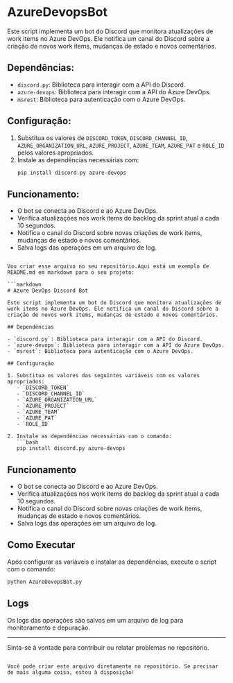 # AzureDevopsBot

Este script implementa um bot do Discord que monitora atualizações de work items no Azure DevOps. Ele notifica um canal do Discord sobre a criação de novos work items, mudanças de estado e novos comentários.

## Dependências:

- `discord.py`: Biblioteca para interagir com a API do Discord.
- `azure-devops`: Biblioteca para interagir com a API do Azure DevOps.
- `msrest`: Biblioteca para autenticação com o Azure DevOps.

## Configuração:

1. Substitua os valores de `DISCORD_TOKEN`, `DISCORD_CHANNEL_ID`, `AZURE_ORGANIZATION_URL`, `AZURE_PROJECT`, `AZURE_TEAM`, `AZURE_PAT` e `ROLE_ID` pelos valores apropriados.
2. Instale as dependências necessárias com:
   ```sh
   pip install discord.py azure-devops
   ```

## Funcionamento:

- O bot se conecta ao Discord e ao Azure DevOps.
- Verifica atualizações nos work items do backlog da sprint atual a cada 10 segundos.
- Notifica o canal do Discord sobre novas criações de work items, mudanças de estado e novos comentários.
- Salva logs das operações em um arquivo de log.
```

Vou criar esse arquivo no seu repositório.Aqui está um exemplo de README.md em markdown para o seu projeto:

```markdown
# Azure DevOps Discord Bot

Este script implementa um bot do Discord que monitora atualizações de work items no Azure DevOps. Ele notifica um canal do Discord sobre a criação de novos work items, mudanças de estado e novos comentários.

## Dependências

- `discord.py`: Biblioteca para interagir com a API do Discord.
- `azure-devops`: Biblioteca para interagir com a API do Azure DevOps.
- `msrest`: Biblioteca para autenticação com o Azure DevOps.

## Configuração

1. Substitua os valores das seguintes variáveis com os valores apropriados:
   - `DISCORD_TOKEN`
   - `DISCORD_CHANNEL_ID`
   - `AZURE_ORGANIZATION_URL`
   - `AZURE_PROJECT`
   - `AZURE_TEAM`
   - `AZURE_PAT`
   - `ROLE_ID`

2. Instale as dependências necessárias com o comando:
   ```bash
   pip install discord.py azure-devops
   ```

## Funcionamento

- O bot se conecta ao Discord e ao Azure DevOps.
- Verifica atualizações nos work items do backlog da sprint atual a cada 10 segundos.
- Notifica o canal do Discord sobre novas criações de work items, mudanças de estado e novos comentários.
- Salva logs das operações em um arquivo de log.

## Como Executar

Após configurar as variáveis e instalar as dependências, execute o script com o comando:
```bash
python AzureDevopsBot.py
```

## Logs

Os logs das operações são salvos em um arquivo de log para monitoramento e depuração.

---

Sinta-se à vontade para contribuir ou relatar problemas no repositório.
```

Você pode criar este arquivo diretamente no repositório. Se precisar de mais alguma coisa, estou à disposição!

